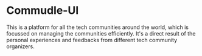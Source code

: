 # Commudle-UI
This is a platform for all the tech communities around the world, which is focussed on managing the communities efficiently. It's a direct result of the personal experiences and feedbacks from different tech community organizers.
